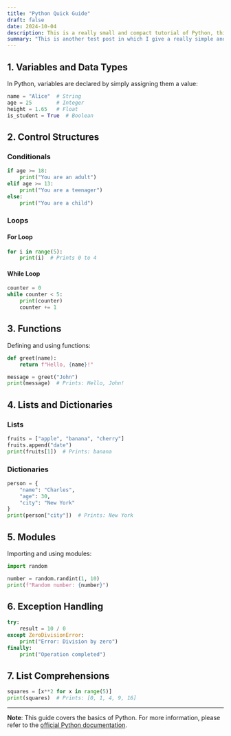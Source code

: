```yaml
---
title: "Python Quick Guide"
draft: false
date: 2024-10-04
description: This is a really small and compact tutorial of Python, this is just a testfile to try code-related .md features. 
summary: "This is another test post in which I give a really simple and brief python guide"
---
```


## 1. Variables and Data Types

In Python, variables are declared by simply assigning them a value:

```python
name = "Alice"  # String
age = 25        # Integer
height = 1.65   # Float
is_student = True  # Boolean
```

## 2. Control Structures

### Conditionals

```python
if age >= 18:
    print("You are an adult")
elif age >= 13:
    print("You are a teenager")
else:
    print("You are a child")
```

### Loops

#### For Loop

```python
for i in range(5):
    print(i)  # Prints 0 to 4
```

#### While Loop

```python
counter = 0
while counter < 5:
    print(counter)
    counter += 1
```

## 3. Functions

Defining and using functions:

```python
def greet(name):
    return f"Hello, {name}!"

message = greet("John")
print(message)  # Prints: Hello, John!
```

## 4. Lists and Dictionaries

### Lists

```python
fruits = ["apple", "banana", "cherry"]
fruits.append("date")
print(fruits[1])  # Prints: banana
```

### Dictionaries

```python
person = {
    "name": "Charles",
    "age": 30,
    "city": "New York"
}
print(person["city"])  # Prints: New York
```

## 5. Modules

Importing and using modules:

```python
import random

number = random.randint(1, 10)
print(f"Random number: {number}")
```

## 6. Exception Handling

```python
try:
    result = 10 / 0
except ZeroDivisionError:
    print("Error: Division by zero")
finally:
    print("Operation completed")
```

## 7. List Comprehensions

```python
squares = [x**2 for x in range(5)]
print(squares)  # Prints: [0, 1, 4, 9, 16]
```

---

**Note**: This guide covers the basics of Python. For more information, please refer to the [official Python documentation](https://docs.python.org/).
